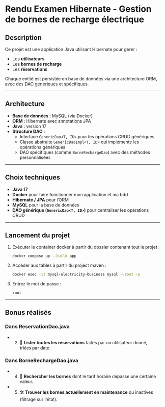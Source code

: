 # Rendu Examen Hibernate - Gestion de bornes de recharge électrique

## Description

Ce projet est une application Java utilisant Hibernate pour gérer :
- Les **utilisateurs**
- Les **bornes de recharge**
- Les **réservations**

Chaque entité est persistée en base de données via une architecture ORM, avec des DAO génériques et spécifiques.

---

## Architecture

- **Base de données** : MySQL (via Docker)
- **ORM** : Hibernate avec annotations JPA
- **Java** : version 17
- **Structure DAO** : 
  - Interface `GenericDao<T, ID>` pour les opérations CRUD génériques
  - Classe abstraite `GenericDaoImpl<T, ID>` qui implémente les opérations génériques
  - DAO spécifiques (comme `BorneRechargeDao`) avec des méthodes personnalisées

---

## Choix techniques

- **Java 17**
- **Docker** pour faire fonctionner mon application et ma bdd
- **Hibernate / JPA** pour l’ORM
- **MySQL** pour la base de données
- **DAO générique (`GenericDao<T, ID>`)** pour centraliser les opérations CRUD

---

## Lancement du projet

1. Exécuter le container docker à partir du dossier contenant tout le projet :
   ```bash
   docker compose up --build app
   ```
3. Accéder aux tables à partir du project maven :
   ```bash
   docker exec -it mysql-electricity-business mysql -uroot -p
   ```
4. Entrez le mot de passe :
   ```bash
   root
   ```

---

## Bonus réalisés

### Dans ReservationDao.java
- 2. 📅 **Lister toutes les réservations** faites par un utilisateur donné, triées par date.

### Dans BorneRechargeDao.java
- 4. 🧾 **Rechercher les bornes** dont le tarif horaire dépasse une certaine valeur.
- 5. 🛠️ **Trouver les bornes actuellement en maintenance** ou inactives (filtrage sur l'état).
